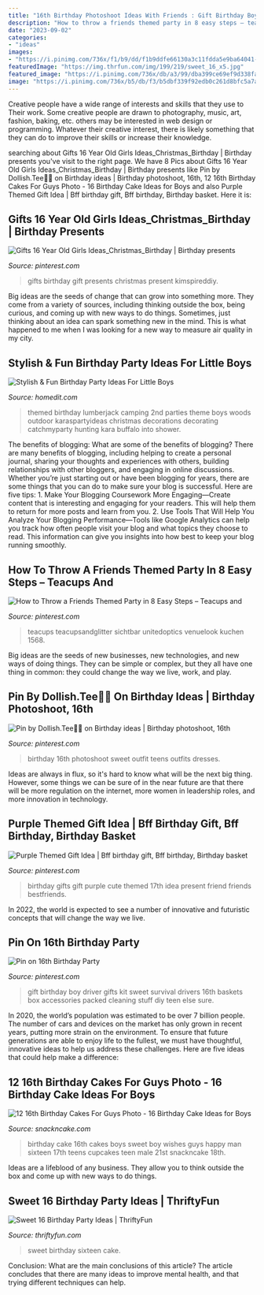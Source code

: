 ```yaml
---
title: "16th Birthday Photoshoot Ideas With Friends : Gift Birthday Boy Driver Gifts Kit Sweet Survival Drivers 16th Baskets Box Accessories Packed Cleaning Stuff Diy Teen Else Sure"
description: "How to throw a friends themed party in 8 easy steps – teacups and"
date: "2023-09-02"
categories:
- "ideas"
images:
- "https://i.pinimg.com/736x/f1/b9/dd/f1b9ddfe66130a3c11fdda5e9ba64041--survival-kit-gifts-new-driver-survival-kit.jpg"
featuredImage: "https://img.thrfun.com/img/199/219/sweet_16_x5.jpg"
featured_image: "https://i.pinimg.com/736x/db/a3/99/dba399ce69ef9d338fa87d8469780539.jpg"
image: "https://i.pinimg.com/736x/b5/db/f3/b5dbf339f92edb0c261d8bfc5a7acb76.jpg"
---
```



Creative people have a wide range of interests and skills that they use to Their work. Some creative people are drawn to photography, music, art, fashion, baking, etc. others may be interested in web design or programming. Whatever their creative interest, there is likely something that they can do to improve their skills or increase their knowledge.

	

		
searching about Gifts 16 Year Old Girls Ideas_Christmas_Birthday | Birthday presents you've visit to the right page. We have 8 Pics about Gifts 16 Year Old Girls Ideas_Christmas_Birthday | Birthday presents like Pin by Dollish.Tee🦋🌺 on Birthday ideas | Birthday photoshoot, 16th, 12 16th Birthday Cakes For Guys Photo - 16 Birthday Cake Ideas for Boys and also Purple Themed Gift Idea | Bff birthday gift, Bff birthday, Birthday basket. Here it is:
		
    
## Gifts 16 Year Old Girls Ideas_Christmas_Birthday | Birthday Presents

<img loading=lazy src="https://i.pinimg.com/736x/1f/e5/2f/1fe52ffe45c4cb5778241bb652d7e157.jpg" onerror="this.onerror=null;this.src='https://tse4.mm.bing.net/th?id=OIP.i3ZCeNqQFdRP7fn9ZADyJAHaPG&amp;pid=15.1';" alt="Gifts 16 Year Old Girls Ideas_Christmas_Birthday | Birthday presents">

_Source: pinterest.com_

>gifts birthday gift presents christmas present kimspireddiy. 

	

Big ideas are the seeds of change that can grow into something more. They come from a variety of sources, including thinking outside the box, being curious, and coming up with new ways to do things. Sometimes, just thinking about an idea can spark something new in the mind. This is what happened to me when I was looking for a new way to measure air quality in my city.

    
## Stylish &amp; Fun Birthday Party Ideas For Little Boys

<img loading=lazy src="https://cdn.homedit.com/wp-content/uploads/2015/03/Lumberjack-party-themed.jpg" onerror="this.onerror=null;this.src='https://tse1.mm.bing.net/th?id=OIP.FJRL7m_X7cTd-Rn1ejfeSgHaLE&amp;pid=15.1';" alt="Stylish &amp; Fun Birthday Party Ideas For Little Boys">

_Source: homedit.com_

>themed birthday lumberjack camping 2nd parties theme boys woods outdoor karaspartyideas christmas decorations decorating catchmyparty hunting kara buffalo into shower. 

	

The benefits of blogging: What are some of the benefits of blogging?
There are many benefits of blogging, including helping to create a personal journal, sharing your thoughts and experiences with others, building relationships with other bloggers, and engaging in online discussions. Whether you’re just starting out or have been blogging for years, there are some things that you can do to make sure your blog is successful. Here are five tips: 1. Make Your Blogging Coursework More Engaging—Create content that is interesting and engaging for your readers. This will help them to return for more posts and learn from you.
2. Use Tools That Will Help You Analyze Your Blogging Performance—Tools like Google Analytics can help you track how often people visit your blog and what topics they choose to read. This information can give you insights into how best to keep your blog running smoothly.


    
## How To Throw A Friends Themed Party In 8 Easy Steps – Teacups And

<img loading=lazy src="https://i.pinimg.com/736x/b5/db/f3/b5dbf339f92edb0c261d8bfc5a7acb76.jpg" onerror="this.onerror=null;this.src='https://tse2.mm.bing.net/th?id=OIP._LLJRX7QjVh_R3csomP2pgHaI8&amp;pid=15.1';" alt="How to Throw a Friends Themed Party in 8 Easy Steps – Teacups and">

_Source: pinterest.com_

>teacups teacupsandglitter sichtbar unitedoptics venuelook kuchen 1568. 

	

Big ideas are the seeds of new businesses, new technologies, and new ways of doing things. They can be simple or complex, but they all have one thing in common: they could change the way we live, work, and play.

    
## Pin By Dollish.Tee🦋🌺 On Birthday Ideas | Birthday Photoshoot, 16th

<img loading=lazy src="https://i.pinimg.com/736x/e7/9f/d4/e79fd4ffcc9bfa2257e342e3ec45cb12.jpg" onerror="this.onerror=null;this.src='https://tse2.mm.bing.net/th?id=OIP.9GFX5hVNFp97lANxU5JoMwHaLc&amp;pid=15.1';" alt="Pin by Dollish.Tee🦋🌺 on Birthday ideas | Birthday photoshoot, 16th">

_Source: pinterest.com_

>birthday 16th photoshoot sweet outfit teens outfits dresses. 

	

Ideas are always in flux, so it's hard to know what will be the next big thing. However, some things we can be sure of in the near future are that there will be more regulation on the internet, more women in leadership roles, and more innovation in technology.

    
## Purple Themed Gift Idea | Bff Birthday Gift, Bff Birthday, Birthday Basket

<img loading=lazy src="https://i.pinimg.com/736x/db/a3/99/dba399ce69ef9d338fa87d8469780539.jpg" onerror="this.onerror=null;this.src='https://tse4.mm.bing.net/th?id=OIP.SXIBPehEtY3fLq0IWs05oAHaJ3&amp;pid=15.1';" alt="Purple Themed Gift Idea | Bff birthday gift, Bff birthday, Birthday basket">

_Source: pinterest.com_

>birthday gifts gift purple cute themed 17th idea present friend friends bestfriends. 

	

In 2022, the world is expected to see a number of innovative and futuristic concepts that will change the way we live.

    
## Pin On 16th Birthday Party

<img loading=lazy src="https://i.pinimg.com/736x/f1/b9/dd/f1b9ddfe66130a3c11fdda5e9ba64041--survival-kit-gifts-new-driver-survival-kit.jpg" onerror="this.onerror=null;this.src='https://tse2.mm.bing.net/th?id=OIP.mkHhjY4e5StHzH7V6MCLsAHaJ6&amp;pid=15.1';" alt="Pin on 16th Birthday Party">

_Source: pinterest.com_

>gift birthday boy driver gifts kit sweet survival drivers 16th baskets box accessories packed cleaning stuff diy teen else sure. 

	

In 2020, the world’s population was estimated to be over 7 billion people. The number of cars and devices on the market has only grown in recent years, putting more strain on the environment. To ensure that future generations are able to enjoy life to the fullest, we must have thoughtful, innovative ideas to help us address these challenges. Here are five ideas that could help make a difference: 

    
## 12 16th Birthday Cakes For Guys Photo - 16 Birthday Cake Ideas For Boys

<img loading=lazy src="https://www.snackncake.com/postpic/2012/09/boy-16th-birthday-cake_91993.jpg" onerror="this.onerror=null;this.src='https://tse4.mm.bing.net/th?id=OIP.FzOA-pEWll84FT1Ywl6OqgHaJ4&amp;pid=15.1';" alt="12 16th Birthday Cakes For Guys Photo - 16 Birthday Cake Ideas for Boys">

_Source: snackncake.com_

>birthday cake 16th cakes boys sweet boy wishes guys happy man sixteen 17th teens cupcakes teen male 21st snackncake 18th. 

	

Ideas are a lifeblood of any business. They allow you to think outside the box and come up with new ways to do things.

    
## Sweet 16 Birthday Party Ideas | ThriftyFun

<img loading=lazy src="https://img.thrfun.com/img/199/219/sweet_16_x5.jpg" onerror="this.onerror=null;this.src='https://tse2.mm.bing.net/th?id=OIP.eLJsDnLLgn8-pLVDrO9VpwHaE8&amp;pid=15.1';" alt="Sweet 16 Birthday Party Ideas | ThriftyFun">

_Source: thriftyfun.com_

>sweet birthday sixteen cake. 

	

Conclusion: What are the main conclusions of this article?
The article concludes that there are many ideas to improve mental health, and that trying different techniques can help.

